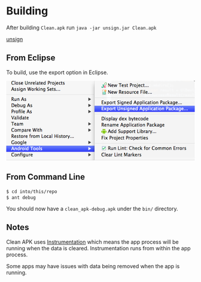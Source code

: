 # Building

After building `Clean.apk` run `java -jar unsign.jar Clean.apk`

[unsign](https://github.com/bootstraponline/unsign)

## From Eclipse

To build, use the export option in Eclipse.

![](img/eclipse_apk_export.png)

## From Command Line

    $ cd into/this/repo
    $ ant debug

You should now have a `clean_apk-debug.apk` under the `bin/` directory.

## Notes

Clean APK uses [Instrumentation](http://developer.android.com/reference/android/app/Instrumentation.html)
which means the app process will be running when the data is cleared. Instrumentation runs from within the app process.

Some apps may have issues with data being removed when the app is running.
